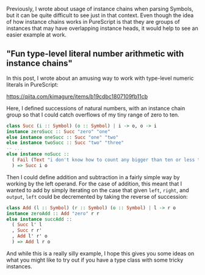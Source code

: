 Previously, I wrote about usage of instance chains when parsing Symbols, but it can be quite difficult to see just in that context. Even though the idea of how instance chains works in PureScript is that they are groups of instances that may have overlapping instance heads, it would help to see an easier example at work.

## "Fun type-level literal number arithmetic with instance chains"

In this post, I wrote about an amusing way to work with type-level numeric literals in PureScript:

<https://qiita.com/kimagure/items/b19cdbc1807109fb11cb>

Here, I defined successions of natural numbers, with an instance chain group so that I could catch overflows of my tiny range of zero to ten.

```hs
class Succ (i :: Symbol) (o :: Symbol) | i -> o, o -> i
instance zeroSucc :: Succ "zero" "one"
else instance oneSucc :: Succ "one" "two"
else instance twoSucc :: Succ "two" "three"
-- ...
else instance noSucc ::
  ( Fail (Text "i don't know how to count any bigger than ten or less than zero")
  ) => Succ i o
```

Then I could define addition and subtraction in a fairly simple way by working by the left operand. For the case of addition, this meant that I wanted to add by simply iterating on the case that given `left`, `right`, and `output`, `left` could be decremented by taking the reverse of succession:

```hs
class Add (l :: Symbol) (r :: Symbol) (o :: Symbol) | l -> r o
instance zeroAdd :: Add "zero" r r
else instance succAdd ::
  ( Succ l' l
  , Succ r r'
  , Add l' r' o
  ) => Add l r o
```

And while this is a really silly example, I hope this gives you some ideas on what you might like to try out if you have a type class with some tricky instances.
